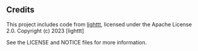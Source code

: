 ## Credits

This project includes code from [lighttt](https://github.com/lighttt/SocialLogin), licensed under the Apache License 2.0.
Copyright (c) 2023 [lighttt]

See the LICENSE and NOTICE files for more information.
